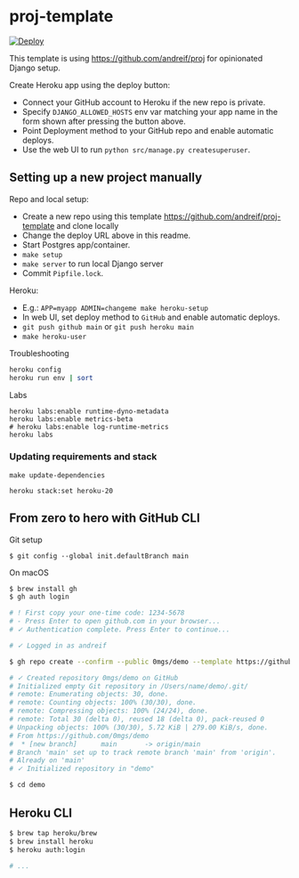 # proj-template

[![Deploy](https://www.herokucdn.com/deploy/button.svg)](https://heroku.com/deploy?template=https://github.com/andreif/proj-template)

This template is using https://github.com/andreif/proj for opinionated Django setup.

Create Heroku app using the deploy button:

- Connect your GitHub account to Heroku if the new repo is private.
- Specify `DJANGO_ALLOWED_HOSTS` env var matching your app name in the form shown after pressing the button above.
- Point Deployment method to your GitHub repo and enable automatic deploys.
- Use the web UI to run `python src/manage.py createsuperuser`.

## Setting up a new project manually

Repo and local setup:

- Create a new repo using this template https://github.com/andreif/proj-template and clone locally
- Change the deploy URL above in this readme.
- Start Postgres app/container.
- `make setup`
- `make server` to run local Django server
- Commit `Pipfile.lock`.

Heroku:

- E.g.: `APP=myapp ADMIN=changeme make heroku-setup`
- In web UI, set deploy method to `GitHub` and enable automatic deploys.
- `git push github main` or `git push heroku main`
- `make heroku-user`

Troubleshooting

```sh
heroku config
heroku run env | sort
```

Labs

```
heroku labs:enable runtime-dyno-metadata
heroku labs:enable metrics-beta
# heroku labs:enable log-runtime-metrics
heroku labs
```

### Updating requirements and stack

```
make update-dependencies

heroku stack:set heroku-20
```


## From zero to hero with GitHub CLI

Git setup

```
$ git config --global init.defaultBranch main
```

On macOS

```sh
$ brew install gh
$ gh auth login

# ! First copy your one-time code: 1234-5678
# - Press Enter to open github.com in your browser...
# ✓ Authentication complete. Press Enter to continue...

# ✓ Logged in as andreif

$ gh repo create --confirm --public 0mgs/demo --template https://github.com/andreif/proj-template

# ✓ Created repository 0mgs/demo on GitHub
# Initialized empty Git repository in /Users/name/demo/.git/
# remote: Enumerating objects: 30, done.
# remote: Counting objects: 100% (30/30), done.
# remote: Compressing objects: 100% (24/24), done.
# remote: Total 30 (delta 0), reused 18 (delta 0), pack-reused 0
# Unpacking objects: 100% (30/30), 5.72 KiB | 279.00 KiB/s, done.
# From https://github.com/0mgs/demo
#  * [new branch]      main       -> origin/main
# Branch 'main' set up to track remote branch 'main' from 'origin'.
# Already on 'main'
# ✓ Initialized repository in "demo"

$ cd demo
```

## Heroku CLI

```sh
$ brew tap heroku/brew 
$ brew install heroku
$ heroku auth:login

# ...
```
